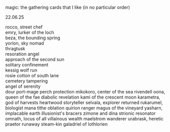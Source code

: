 magic: the gathering cards that I like (in no particular order)

22.06.25

rocco, street chef\
emry, lurker of the loch\
beza, the bounding spring\
yorion, sky nomad\
thragtusk\
resoration angel\
approach of the second sun\
solitary confinement\
kessig wolf run\
rosie cotton of south lane\
cemetery tampering\
angel of serenity\
dour port-mage
perch protection
mikokoro, center of the sea
rivendell
oona, queen of the fae
diabolic revelation
kami of the crescent moon
karametra, god of harvests
heartwood storyteller
selvala, explorer returned
rukarumel, biologist
mana tithe
oblation
quirion ranger
magus of the vineyard
yasharn, implacable earth
illusionist's bracers
zimone and dina
strionic resonator
omnath, locus of all
villainous wealth
maelstrom wanderer
urabrask, heretic praetor
runaway steam-kin
galadriel of lothlorien
